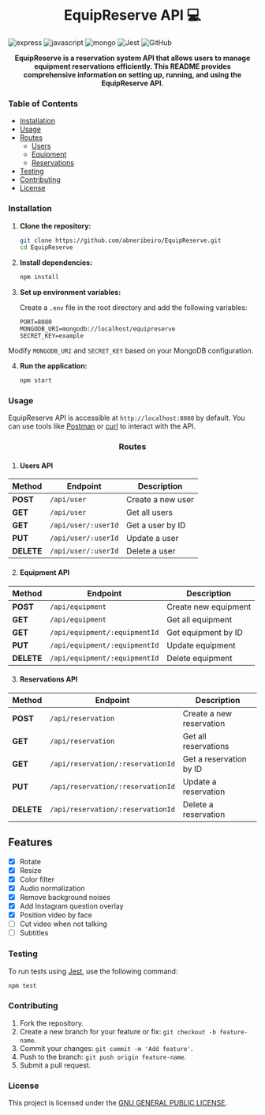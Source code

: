 [JAVASCRIPT__BADGE]: https://img.shields.io/badge/Javascript-000?style=for-the-badge&logo=javascript
[EXPRESS__BADGE]: https://img.shields.io/badge/express-005CFE?style=for-the-badge&logo=express
[MONGO_BADGE]: https://img.shields.io/badge/MongoDB-%234ea94b.svg?style=for-the-badge&logo=mongodb&logoColor=white
[Jest]:https://img.shields.io/badge/-jest-%23C21325?style=for-the-badge&logo=jest&logoColor=white
[Github]:https://img.shields.io/badge/github-%23121011.svg?style=for-the-badge&logo=github&logoColor=white

<h1 align="center" style="font-weight: bold;"> EquipReserve API 💻</h1>

![express][EXPRESS__BADGE]
![javascript][JAVASCRIPT__BADGE]
![mongo][MONGO_BADGE]
![Jest][Jest]
![GitHub][GitHub]

<p align="center">
  <b>EquipReserve is a reservation system API that allows users to manage equipment reservations efficiently. This README provides comprehensive information on setting up, running, and using the EquipReserve API.</b>
</p>

### Table of Contents

- [Installation](#installation)
- [Usage](#usage)
- [Routes](#routes)
  - [Users](#users)
  - [Equipment](#equipment)
  - [Reservations](#reservations)
- [Testing](#testing)
- [Contributing](#contributing)
- [License](#license)

### Installation

1. **Clone the repository:**

   ```bash
   git clone https://github.com/abneribeiro/EquipReserve.git
   cd EquipReserve
   ```

2. **Install dependencies:**

   ```bash
   npm install
   ```

3. **Set up environment variables:**

   Create a `.env` file in the root directory and add the following variables:

   ```env
   PORT=8080
   MONGODB_URI=mongodb://localhost/equipreserve
   SECRET_KEY=example
   ```
Modify `MONGODB_URI` and `SECRET_KEY` based on your MongoDB configuration.

4. **Run the application:**

   ```bash
   npm start
   ```

### Usage

EquipReserve API is accessible at `http://localhost:8080` by default. You can use tools like [Postman](https://www.postman.com/) or [curl](https://curl.haxx.se/) to interact with the API.

<h3 align="center" style="font-weight: bold;">Routes</h3>

1. #### Users API

| Method | Endpoint             | Description               |
|--------|----------------------|---------------------------|
| **POST**   | `/api/user`            | Create a new user         |
| **GET**    | `/api/user`            | Get all users             |
| **GET**    | `/api/user/:userId`    | Get a user by ID          |
| **PUT**    | `/api/user/:userId`    | Update a user             |
| **DELETE** | `/api/user/:userId`    | Delete a user             |


2. #### Equipment API

| Method | Endpoint                | Description                     |
|--------|-------------------------|---------------------------------|
| **POST**   | `/api/equipment`          | Create new equipment            |
| **GET**    | `/api/equipment`          | Get all equipment                |
| **GET**    | `/api/equipment/:equipmentId` | Get equipment by ID           |
| **PUT**    | `/api/equipment/:equipmentId` | Update equipment              |
| **DELETE** | `/api/equipment/:equipmentId` | Delete equipment              |

3. #### Reservations API

| Method | Endpoint                   | Description                    |
|--------|----------------------------|--------------------------------|
| **POST**   | `/api/reservation`           | Create a new reservation       |
| **GET**    | `/api/reservation`           | Get all reservations            |
| **GET**    | `/api/reservation/:reservationId` | Get a reservation by ID      |
| **PUT**    | `/api/reservation/:reservationId` | Update a reservation         |
| **DELETE** | `/api/reservation/:reservationId` | Delete a reservation         |


## Features

- [x] Rotate
- [x] Resize
- [x] Color filter
- [x] Audio normalization
- [x] Remove background noises
- [x] Add Instagram question overlay
- [x] Position video by face
- [ ] Cut video when not talking
- [ ] Subtitles

### Testing

To run tests using [Jest](https://jestjs.io/), use the following command:

```bash
npm test
```

### Contributing

1. Fork the repository.
2. Create a new branch for your feature or fix: `git checkout -b feature-name`.
3. Commit your changes: `git commit -m 'Add feature'`.
4. Push to the branch: `git push origin feature-name`.
5. Submit a pull request.

### License

This project is licensed under the [GNU GENERAL PUBLIC LICENSE](LICENSE).
